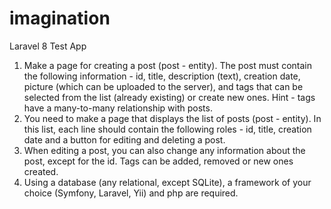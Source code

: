 # imagination
 Laravel 8 Test App
 
 1. Make a page for creating a post (post - entity). The post must contain the following information - id, title, description (text), creation date, picture (which can be uploaded to the server), and tags that can be selected from the list (already existing) or create new ones.
Hint - tags have a many-to-many relationship with posts.
2. You need to make a page that displays the list of posts (post - entity). In this list, each line should contain the following roles - id, title, creation date and a button for editing and deleting a post.
3. When editing a post, you can also change any information about the post, except for the id. Tags can be added, removed or new ones created.
4. Using a database (any relational, except SQLite), a framework of your choice (Symfony, Laravel, Yii) and php are required.
